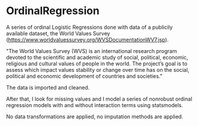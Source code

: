 # OrdinalRegression
A series of ordinal Logistic Regressions done with data of a publicily available dataset, the World Values Survey (https://www.worldvaluessurvey.org/WVSDocumentationWV7.jsp).

"The World Values Survey (WVS) is an international research program devoted to the scientific and academic study of social, political, economic, religious and cultural values of people in the world. The project’s goal is to assess which impact values stability or change over time has on the social, political and economic development of countries and societies."

The data is imported and cleaned.

After that, I look for missing values and I model a series of nonrobust ordinal regression models with and without interaction terms using statsmodels.

No data transformations are applied, no imputation methods are applied.
